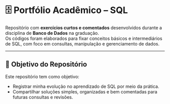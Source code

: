 # 🗄️ Portfólio Acadêmico – SQL

Repositório com **exercícios curtos e comentados** desenvolvidos durante a disciplina de **Banco de Dados** na graduação.  
Os códigos foram elaborados para fixar conceitos básicos e intermediários de SQL, com foco em consultas, manipulação e gerenciamento de dados.

---

## 🎯 Objetivo do Repositório

Este repositório tem como objetivo:

- Registrar minha evolução no aprendizado de SQL por meio da prática.  
- Compartilhar soluções simples, organizadas e bem comentadas para futuras consultas e revisões.
